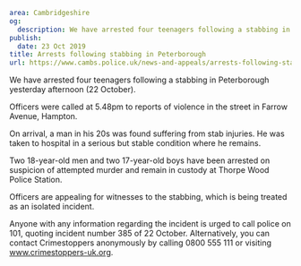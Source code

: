 ```yaml
area: Cambridgeshire
og:
  description: We have arrested four teenagers following a stabbing in Peterborough yesterday afternoon (22 October).
publish:
  date: 23 Oct 2019
title: Arrests following stabbing in Peterborough
url: https://www.cambs.police.uk/news-and-appeals/arrests-following-stabbing-in-peterborough
```

We have arrested four teenagers following a stabbing in Peterborough yesterday afternoon (22 October).

Officers were called at 5.48pm to reports of violence in the street in Farrow Avenue, Hampton.

On arrival, a man in his 20s was found suffering from stab injuries. He was taken to hospital in a serious but stable condition where he remains.

Two 18-year-old men and two 17-year-old boys have been arrested on suspicion of attempted murder and remain in custody at Thorpe Wood Police Station.

Officers are appealing for witnesses to the stabbing, which is being treated as an isolated incident.

Anyone with any information regarding the incident is urged to call police on 101, quoting incident number 385 of 22 October. Alternatively, you can contact Crimestoppers anonymously by calling 0800 555 111 or visiting www.crimestoppers-uk.org.
